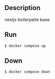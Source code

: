 ## Description

nestjs boilerpalte base

## Run

```bash
$ docker compose up
```

## Down

```bash
$ docker compose down
```
